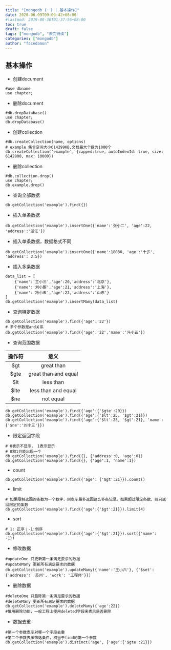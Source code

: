 ```yaml
---
title: "[mongodb (一) | 基本操作]"
date: 2020-06-09T09:09:42+08:00
#lastmod: 2019-08-30T01:37:56+08:00
toc: true
draft: false
tags: ["mongodb", "未完待续"]
categories: ["mongodb"]
author: "facedamon"
---
```


## 基本操作

- 创建document

```
#use dbname
use chapter;
```

- 删除document

```
#db.dropDatabase()
use chapter;
db.dropDatabase()
```

- 创建collection

```
#db.createCollection(name, options)
# example 集合空间大小614299KB,文档最大个数为1000个
db.createCollection('example', {capped:true, autoIndexId: true, size: 6142800, max: 10000})
```

- 删除collection

```
#db.collection.drop()
use chapter;
db.example.drop()
```

- 查询全部数据

```
db.getCollection('example').find({})
```

- 插入单条数据

```
db.getCollection('example').insertOne({'name':'张小二', 'age':22, 'address':'浙江'})
```

- 插入单条数据，数据格式不同

```
db.getCollection('example').insertOne({'name':18030, 'age':'十岁', 'address': 3.5})
```

- 插入多条数据

```
data_list = [
    {'name':'主小三','age':20,'address':'北京'},
    {'name':'刘小厮','age':21,'address':'上海'},
    {'name':'冯小五','age':22,'address':'山东'}
]
db.getCollection('example').insertMany(data_list)
```

- 查询特定数据

```
db.getCollection('example').find({'age':'22'})
# 多个参数是and关系
db.getCollection('example').find({'age':'22','name':'冯小五'})
```

- 查询范围数据

|操作符|意义|
|:-:|:-:|
|$gt|great than|
|$gte|great than and equal|
|$lt|less than|
|$lte|less than and equal|
|$ne|not equal|

```
db.getCollection('example').find({'age':{'$gte':20}})
db.getCollection('example').find({'age':{'$lt':25, '$gt':21}})
db.getCollection('example').find({'age':{'$lt':25, '$gt':21}, 'name':{'$ne':'刘小三'}})
```

- 限定返回字段

```
# 0表示不显示， 1表示显示
# 0和1只能出现一个
db.getCollection('example').find({}, {'address':0, 'age':0})
db.getCollection('example').find({}, {'age':1, 'name':1})
```

- count

```
db.getCollection('example').find({'age': {'$gt':21}}).count()
```

- limit

```
# 如果限制返回的条数为一个数字，则表示最多返回这么多条记录。如果超过限定条数，则只返回限定的条数
db.getCollection('example').find({'age':{'$gt':21}}).limit(4)
```

- sort

```
# 1: 正序；-1:倒序
db.getCollection('example').find({'age':{'$gt':21}}).sort({'name': -1})
```

- 修改数据

```
#updateOne 只更新第一条满足要求的数据
#updateMany 更新所有满足要求的数据
db.getCollection('example').updateMany({'name':'王小六'}, {'$set': {'address': '苏州', 'work': '工程师'}})
```

- 删除数据

```
#deleteOne 只删除第一条满足要求的数据
#deleteMany 更新所有满足要求的数据
db.getCollection('example').deleteMany({'age':22})
#慎用删除功能，一般工程上使用deleted字段来表示是否删除
```

- 数据去重

```
#第一个参数表示对哪一个字段去重
#第二个参数表示筛选条件，相当于find的第一个参数
db.getCollection('example').distinct('age', {'age':{'$gte':21}})
```